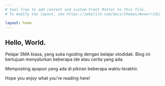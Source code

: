 ```yaml
---
# Feel free to add content and custom Front Matter to this file.
# To modify the layout, see https://jekyllrb.com/docs/themes/#overriding-theme-defaults

layout: home
---
```


## **Hello, World.**

Pelajar SMA biasa, yang suka ngoding dengan belajar otodidak.
Blog ini bertujuan menyalurkan beberapa ide atau cerita yang ada.

Memposting apapun yang ada di pikiran beberapa waktu terakhir.

Hope you enjoy what you're reading here!

